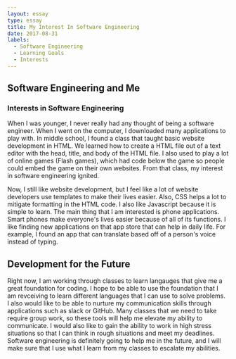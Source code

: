 ```yaml
---
layout: essay
type: essay
title: My Interest In Software Engineering
date: 2017-08-31
labels:
  - Software Engineering
  - Learning Goals
  - Interests
---
```

## Software Engineering and Me

### Interests in Software Engineering
  When I was younger, I never really had any thought of being a software engineer. When I went on the computer, I downloaded many applications to play with. In middle school, I found a class that taught basic website development in HTML. We learned how to create a HTML file out of a text editor with the head, title, and body of the HTML file. I also used to play a lot of online games (Flash games), which had code below the game so people could embed the game on their own websites. From that class, my interest in software engineering ignited.

  Now, I still like website development, but I feel like a lot of website developers use templates to make their lives easier. Also, CSS helps a lot to mitigate formatting in the HTML code. I also like Javascript because it is simple to learn. The main thing that I am interested is phone applications. Smart phones make everyone's lives easier because of all of its functions. I like finding new applications on that app store that can help in daily life. For example, I found an app that can translate based off of a person's voice instead of typing.
  
## Development for the Future
  Right now, I am working through classes to learn langauges that give me a great foundation for coding. I hope to be able to use the foundation that I am revceiving to learn different languages that I can use to solve problems. I also would like to be able to nurture my communication skills through applications such as slack or GitHub. Many classes that we need to take require group work, so these tools will help me elevate my ability to communicate. I would also like to gain the ability to work in high stress situations so that I can think in rough situations and meet my deadlines. Software engineering is definitely going to help me in the future, and I will make sure that I use what I learn from my classes to escalate my abilities.
